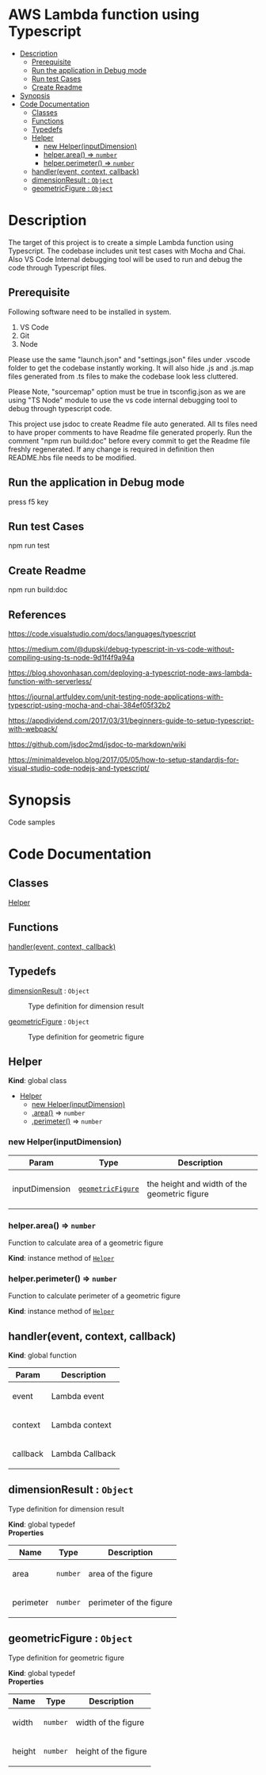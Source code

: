 <!-- DO NOT EDIT README.md (It will be overridden by README.hbs) -->

# AWS Lambda function using Typescript

<!-- START doctoc generated TOC please keep comment here to allow auto update -->
<!-- DON'T EDIT THIS SECTION, INSTEAD RE-RUN doctoc TO UPDATE -->


- [Description](#description)
  - [Prerequisite](#prerequisite)
  - [Run the application in Debug mode](#run-the-application-in-debug-mode)
  - [Run test Cases](#run-test-cases)
  - [Create Readme](#create-readme)
- [Synopsis](#synopsis)
- [Code Documentation](#code-documentation)
  - [Classes](#classes)
  - [Functions](#functions)
  - [Typedefs](#typedefs)
  - [Helper](#helper)
    - [new Helper(inputDimension)](#new-helperinputdimension)
    - [helper.area() ⇒ <code>number</code>](#helperarea-%E2%87%92-codenumbercode)
    - [helper.perimeter() ⇒ <code>number</code>](#helperperimeter-%E2%87%92-codenumbercode)
  - [handler(event, context, callback)](#handlerevent-context-callback)
  - [dimensionResult : <code>Object</code>](#dimensionresult--codeobjectcode)
  - [geometricFigure : <code>Object</code>](#geometricfigure--codeobjectcode)

<!-- END doctoc generated TOC please keep comment here to allow auto update -->

# Description

The target of this project is to create a simple Lambda function using Typescript. The codebase includes unit test cases with Mocha and Chai. Also VS Code Internal debugging tool will be used to run and debug the code through Typescript files.


Prerequisite
------------
Following software need to be installed in system.

1) VS Code
2) Git
3) Node

Please use the same "launch.json" and "settings.json" files under .vscode folder to get the codebase instantly working. It will also hide .js and .js.map files generated from .ts files to make the codebase look less cluttered.

Please Note, "sourcemap" option must be true in tsconfig.json as we are using "TS Node" module to use the vs code internal debugging tool to debug through typescript code.

This project use jsdoc to create Readme file auto generated. All ts files need to have proper comments to have Readme file generated properly. Run the comment "npm run build:doc" before every commit to get the Readme file freshly regenerated.  If any change is required in definition then README.hbs file needs to be modified.


Run the application in Debug mode
---------------------------------
press f5 key


Run test Cases
--------------
npm run test

Create Readme
--------------
npm run build:doc

References
---------- 
https://code.visualstudio.com/docs/languages/typescript

https://medium.com/@dupski/debug-typescript-in-vs-code-without-compiling-using-ts-node-9d1f4f9a94a

https://blog.shovonhasan.com/deploying-a-typescript-node-aws-lambda-function-with-serverless/

https://journal.artfuldev.com/unit-testing-node-applications-with-typescript-using-mocha-and-chai-384ef05f32b2

https://appdividend.com/2017/03/31/beginners-guide-to-setup-typescript-with-webpack/

https://github.com/jsdoc2md/jsdoc-to-markdown/wiki

https://minimaldevelop.blog/2017/05/05/how-to-setup-standardjs-for-visual-studio-code-nodejs-and-typescript/
# Synopsis

Code samples

# Code Documentation
## Classes

<dl>
<dt><a href="#Helper">Helper</a></dt>
<dd></dd>
</dl>

## Functions

<dl>
<dt><a href="#handler">handler(event, context, callback)</a></dt>
<dd></dd>
</dl>

## Typedefs

<dl>
<dt><a href="#dimensionResult">dimensionResult</a> : <code>Object</code></dt>
<dd><p>Type definition for dimension result</p></dd>
<dt><a href="#geometricFigure">geometricFigure</a> : <code>Object</code></dt>
<dd><p>Type definition for geometric figure</p></dd>
</dl>

<a name="Helper"></a>

## Helper
**Kind**: global class  

* [Helper](#Helper)
    * [new Helper(inputDimension)](#new_Helper_new)
    * [.area()](#Helper+area) ⇒ <code>number</code>
    * [.perimeter()](#Helper+perimeter) ⇒ <code>number</code>

<a name="new_Helper_new"></a>

### new Helper(inputDimension)

| Param | Type | Description |
| --- | --- | --- |
| inputDimension | [<code>geometricFigure</code>](#geometricFigure) | <p>the height and width of the geometric figure</p> |

<a name="Helper+area"></a>

### helper.area() ⇒ <code>number</code>
<p>Function to calculate area of a geometric figure</p>

**Kind**: instance method of [<code>Helper</code>](#Helper)  
<a name="Helper+perimeter"></a>

### helper.perimeter() ⇒ <code>number</code>
<p>Function to calculate perimeter of a geometric figure</p>

**Kind**: instance method of [<code>Helper</code>](#Helper)  
<a name="handler"></a>

## handler(event, context, callback)
**Kind**: global function  

| Param | Description |
| --- | --- |
| event | <p>Lambda event</p> |
| context | <p>Lambda context</p> |
| callback | <p>Lambda Callback</p> |

<a name="dimensionResult"></a>

## dimensionResult : <code>Object</code>
<p>Type definition for dimension result</p>

**Kind**: global typedef  
**Properties**

| Name | Type | Description |
| --- | --- | --- |
| area | <code>number</code> | <p>area of the figure</p> |
| perimeter | <code>number</code> | <p>perimeter of the figure</p> |

<a name="geometricFigure"></a>

## geometricFigure : <code>Object</code>
<p>Type definition for geometric figure</p>

**Kind**: global typedef  
**Properties**

| Name | Type | Description |
| --- | --- | --- |
| width | <code>number</code> | <p>width of the figure</p> |
| height | <code>number</code> | <p>height of the figure</p> |

